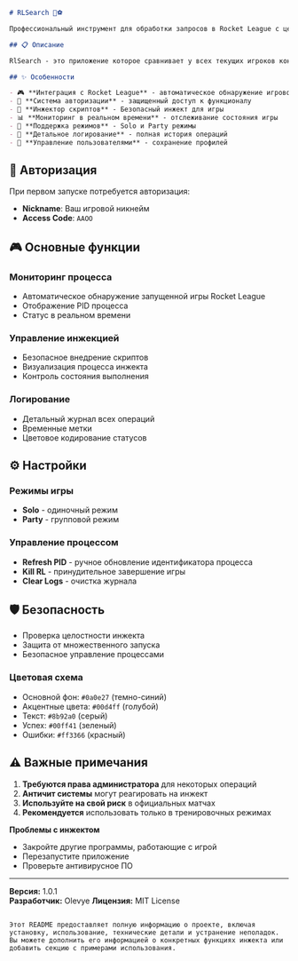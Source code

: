 ```markdown
# RLSearch 🚗⚽

Профессиональный инструмент для обработки запросов в Rocket League с целью облегчения игры.

## 📋 Описание

RlSearch - это приложение которое сравнивает у всех текущих игроков конкретного региона K/D, поражений/победы и присоединяет вам самых "слабых".

## ✨ Особенности

- 🎮 **Интеграция с Rocket League** - автоматическое обнаружение игрового процесса
- 🔐 **Система авторизации** - защищенный доступ к функционалу
- 💉 **Инжектор скриптов** - Безопасный инжект для игры
- 📊 **Мониторинг в реальном времени** - отслеживание состояния игры
- 🎯 **Поддержка режимов** - Solo и Party режимы
- 📝 **Детальное логирование** - полная история операций
- 💾 **Управление пользователями** - сохранение профилей
   ```

## 🔑 Авторизация

При первом запуске потребуется авторизация:
- **Nickname**: Ваш игровой никнейм
- **Access Code**: `AAOO`

## 🎮 Основные функции

### Мониторинг процесса
- Автоматическое обнаружение запущенной игры Rocket League
- Отображение PID процесса
- Статус в реальном времени

### Управление инжекцией
- Безопасное внедрение скриптов
- Визуализация процесса инжекта
- Контроль состояния выполнения

### Логирование
- Детальный журнал всех операций
- Временные метки
- Цветовое кодирование статусов

## ⚙️ Настройки

### Режимы игры
- **Solo** - одиночный режим
- **Party** - групповой режим

### Управление процессом
- **Refresh PID** - ручное обновление идентификатора процесса
- **Kill RL** - принудительное завершение игры
- **Clear Logs** - очистка журнала

## 🛡️ Безопасность

- Проверка целостности инжекта
- Защита от множественного запуска
- Безопасное управление процессами


### Цветовая схема
- Основной фон: `#0a0e27` (темно-синий)
- Акцентные цвета: `#00d4ff` (голубой)
- Текст: `#8b92a0` (серый)
- Успех: `#00ff41` (зеленый)
- Ошибки: `#ff3366` (красный)

## ⚠️ Важные примечания

1. **Требуются права администратора** для некоторых операций
2. **Античит системы** могут реагировать на инжект
3. **Используйте на свой риск** в официальных матчах
4. **Рекомендуется** использовать только в тренировочных режимах

**Проблемы с инжектом**
- Закройте другие программы, работающие с игрой
- Перезапустите приложение
- Проверьте антивирусное ПО

---

**Версия:** 1.0.1  
**Разработчик:** Olevye
**Лицензия:** MIT License
```

Этот README предоставляет полную информацию о проекте, включая установку, использование, технические детали и устранение неполадок. Вы можете дополнить его информацией о конкретных функциях инжекта или добавить секцию с примерами использования.

